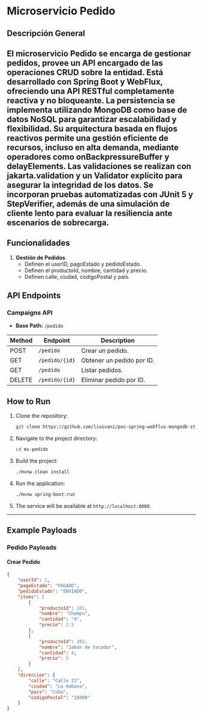# Microservicio Pedido

## Descripción General

El microservicio Pedido se encarga de gestionar pedidos, provee un API encargado de las operaciones CRUD sobre la entidad. Está desarrollado con Spring Boot y WebFlux, ofreciendo una API RESTful completamente reactiva y no bloqueante. La persistencia se implementa utilizando MongoDB como base de datos NoSQL para garantizar escalabilidad y flexibilidad. Su arquitectura basada en flujos reactivos permite una gestión eficiente de recursos, incluso en alta demanda, mediante operadores como onBackpressureBuffer y delayElements. Las validaciones se realizan con jakarta.validation y un Validator explícito para asegurar la integridad de los datos. Se incorporan pruebas automatizadas con JUnit 5 y StepVerifier, además de una simulación de cliente lento para evaluar la resiliencia ante escenarios de sobrecarga.
---
## Funcionalidades

1. **Gestión de Pedidos**
    - Definen el userID, pagoEstado y pedidoEstado.
    - Definen el productoId, nombre, cantidad y precio. 
    - Definen calle, ciudad, codigoPostal y pais.
  
## API Endpoints

### Campaigns API
- **Base Path:** `/pedido`

| Method  | Endpoint        | Description                |
|---------|-----------------|----------------------------|
| POST    | `/pedido`       | Crear un pedido.           |
| GET     | `/pedido/{id}`  | Obtener un pedido por ID.  |
| GET     | `/pedido`       | Listar pedidos.            |
| DELETE  | `/pedido/{id}`  | Eliminar pedido por ID.    |

## How to Run

1. Clone the repository:
   ```bash
   git clone https://github.com/liusvani/poc-spring-webflux-mongodb-stepverifier.git
   ```

2. Navigate to the project directory:
   ```bash
   cd ms-pedido
   ```

3. Build the project:
   ```bash
   ./mvnw clean install
   ```

4. Run the application:
   ```bash
   ./mvnw spring-boot:run
   ```

5. The service will be available at `http://localhost:8080`.

---

## Example Payloads

### Pedido Payloads
#### Crear Pedido
```json
{        
    "userId": 1,    
    "pagoEstado": "PAGADO",
    "pedidoEstado": "ENVIADO",
    "items": [
        {
            "productoId": 101,
            "nombre": "Champu",
            "cantidad": "4",
            "precio": 2.5
        },
        {
            "productoId": 202,
            "nombre": "Jabón de tocador",
            "cantidad": 4,
            "precio": 5
        }
    ],
    "direccion": {
        "calle": "Calle 23",
        "ciudad": "La Habana",
        "pais": "Cuba",
        "codigoPostal": "10400"
    }
}
```



